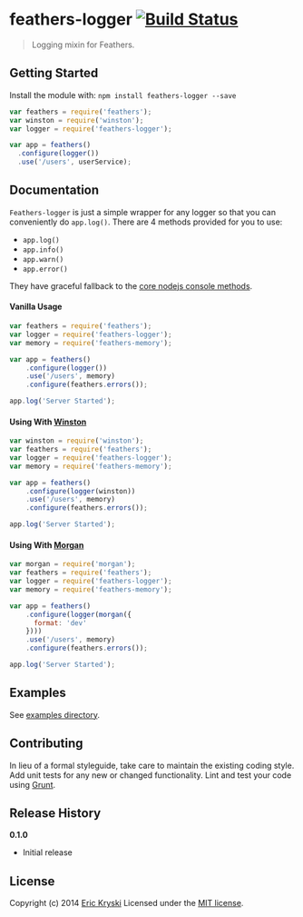 # feathers-logger [![Build Status](https://secure.travis-ci.org/feathersjs/feathers-logger.png?branch=master)](http://travis-ci.org/feathersjs/feathers-logger)

> Logging mixin for Feathers.

## Getting Started

Install the module with: `npm install feathers-logger --save`

```js
var feathers = require('feathers');
var winston = require('winston');
var logger = require('feathers-logger');

var app = feathers()
  .configure(logger())
  .use('/users', userService);
```

## Documentation

`Feathers-logger` is just a simple wrapper for any logger so that you can conveniently do `app.log()`. There are 4 methods provided for you to use:

* `app.log()`
* `app.info()`
* `app.warn()`
* `app.error()`

They have graceful fallback to the [core nodejs console methods](http://nodejs.org/api/stdio.html).

#### Vanilla Usage

```js
var feathers = require('feathers');
var logger = require('feathers-logger');
var memory = require('feathers-memory');

var app = feathers()
    .configure(logger())
    .use('/users', memory)
    .configure(feathers.errors());

app.log('Server Started');
```

#### Using With [Winston](https://github.com/flatiron/winston)

```js
var winston = require('winston');
var feathers = require('feathers');
var logger = require('feathers-logger');
var memory = require('feathers-memory');

var app = feathers()
    .configure(logger(winston))
    .use('/users', memory)
    .configure(feathers.errors());

app.log('Server Started');
```

#### Using With [Morgan](https://github.com/expressjs/morgan)

```js
var morgan = require('morgan');
var feathers = require('feathers');
var logger = require('feathers-logger');
var memory = require('feathers-memory');

var app = feathers()
    .configure(logger(morgan({
      format: 'dev'
    })))
    .use('/users', memory)
    .configure(feathers.errors());

app.log('Server Started');
```

## Examples
See [examples directory](https://github.com/feathersjs/feathers-logger/tree/master/examples).

## Contributing
In lieu of a formal styleguide, take care to maintain the existing coding style. Add unit tests for any new or changed functionality. Lint and test your code using [Grunt](http://gruntjs.com/).

## Release History
__0.1.0__

- Initial release

## License
Copyright (c) 2014 [Eric Kryski](https://github.com/ekryski)
Licensed under the [MIT license](https://github.com/feathersjs/feathers-logger/blob/master/LICENSE-MIT).
